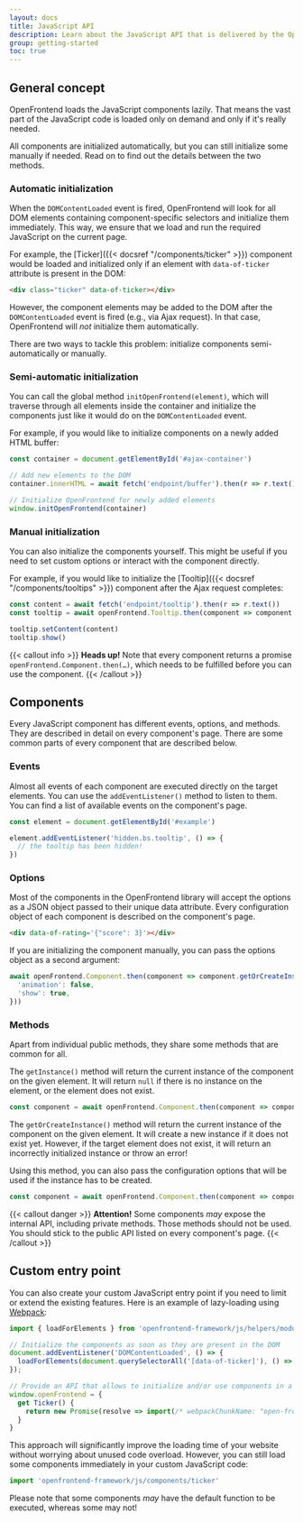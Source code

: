 ```yaml
---
layout: docs
title: JavaScript API
description: Learn about the JavaScript API that is delivered by the OpenFrontend library.
group: getting-started
toc: true
---
```


## General concept

OpenFrontend loads the JavaScript components lazily. That means the vast part of the JavaScript code is loaded only on demand and only if it's really needed.

All components are initialized automatically, but you can still initialize some manually if needed. Read on to find out the details between the two methods.

### Automatic initialization

When the `DOMContentLoaded` event is fired, OpenFrontend will look for all DOM elements containing component-specific selectors and initialize them immediately. This way, we ensure that we load and run the required JavaScript on the current page.

For example, the [Ticker]({{< docsref "/components/ticker" >}}) component would be loaded and initialized only if an element with `data-of-ticker` attribute is present in the DOM:

```html
<div class="ticker" data-of-ticker></div>
```

However, the component elements may be added to the DOM after the `DOMContentLoaded` event is fired (e.g., via Ajax request). In that case, OpenFrontend will *not* initialize them automatically.

There are two ways to tackle this problem: initialize components semi-automatically or manually.

### Semi-automatic initialization

You can call the global method `initOpenFrontend(element)`, which will traverse through all elements inside the container and initialize the components just like it would do on the `DOMContentLoaded` event.

For example, if you would like to initialize components on a newly added HTML buffer:

```js
const container = document.getElementById('#ajax-container')

// Add new elements to the DOM
container.innerHTML = await fetch('endpoint/buffer').then(r => r.text())

// Initialize OpenFrontend for newly added elements
window.initOpenFrontend(container)
```

### Manual initialization

You can also initialize the components yourself. This might be useful if you need to set custom options or interact with the component directly.

For example, if you would like to initialize the [Tooltip]({{< docsref "/components/tooltips" >}}) component after the Ajax request completes:

```js
const content = await fetch('endpoint/tooltip').then(r => r.text())
const tooltip = await openFrontend.Tooltip.then(component => component.getOrCreateInstance('#tooltip', { 'animation': false }))

tooltip.setContent(content)
tooltip.show()
```

{{< callout info >}}
**Heads up!** Note that every component returns a promise `openFrontend.Component.then(…)`, which needs to be fulfilled before you can use the component.
{{< /callout >}}

## Components

Every JavaScript component has different events, options, and methods. They are described in detail on every component's page. There are some common parts of every component that are described below.

### Events

Almost all events of each component are executed directly on the target elements. You can use the `addEventListener()` method to listen to them. You can find a list of available events on the component's page.

```js
const element = document.getElementById('#example')

element.addEventListener('hidden.bs.tooltip', () => {
  // the tooltip has been hidden!
})
```

### Options

Most of the components in the OpenFrontend library will accept the options as a JSON object passed to their unique data attribute. Every configuration object of each component is described on the component's page.

```html
<div data-of-rating='{"score": 3}'></div>
```

If you are initializing the component manually, you can pass the options object as a second argument:

```js
await openFrontend.Component.then(component => component.getOrCreateInstance('#example', {
  'animation': false,
  'show': true,
}))
```

### Methods

Apart from individual public methods, they share some methods that are common for all.

The `getInstance()` method will return the current instance of the component on the given element. It will return `null` if there is no instance on the element, or the element does not exist.

```js
const component = await openFrontend.Component.then(component => component.getInstance('#example'));
```

The `getOrCreateInstance()` method will return the current instance of the component on the given element. It will create a new instance if it does not exist yet. However, if the target element does not exist, it will return an incorrectly initialized instance or throw an error!

Using this method, you can also pass the configuration options that will be used if the instance has to be created.

```js
const component = await openFrontend.Component.then(component => component.getOrCreateInstance('#example', { 'animation': false }));
```

{{< callout danger >}}
**Attention!** Some components *may* expose the internal API, including private methods. Those methods should not be used. You should stick to the public API listed on every component's page.
{{< /callout >}}

## Custom entry point

You can also create your custom JavaScript entry point if you need to limit or extend the existing features. Here is an example of lazy-loading using [Webpack](https://webpack.js.org/):

```js
import { loadForElements } from 'openfrontend-framework/js/helpers/module-loader';

// Initialize the components as soon as they are present in the DOM
document.addEventListener('DOMContentLoaded', () => {
  loadForElements(document.querySelectorAll('[data-of-ticker]'), () => import(/* webpackChunkName: "open-frontend-ticker" */ 'openfrontend-framework/js/components/ticker'), 'initMultiple')
});

// Provide an API that allows to initialize and/or use components in a custom code (optional)
window.openFrontend = {
  get Ticker() {
    return new Promise(resolve => import(/* webpackChunkName: "open-frontend-ticker" */ 'openfrontend-framework/js/components/ticker').then(v => resolve(v.default)))
  }
}
```

This approach will significantly improve the loading time of your website without worrying about unused code overload. However, you can still load some components immediately in your custom JavaScript code:

```js
import 'openfrontend-framework/js/components/ticker'
```

Please note that some components _may_ have the default function to be executed, whereas some may not!
